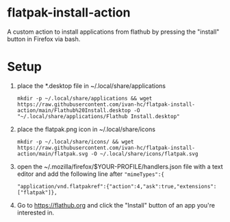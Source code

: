# flatpak-install-action
A custom action to install applications from flathub by pressing the "install" button in Firefox via bash.

# Setup
1. place the *.desktop file in ~/.local/share/applications

       mkdir -p ~/.local/share/applications && wget https://raw.githubusercontent.com/ivan-hc/flatpak-install-action/main/Flathub%20Install.desktop -O "~/.local/share/applications/Flathub Install.desktop"
2. place the flatpak.png icon in ~/.local/share/icons

       mkdir -p ~/.local/share/icons/ && wget https://raw.githubusercontent.com/ivan-hc/flatpak-install-action/main/flatpak.svg -O ~/.local/share/icons/flatpak.svg
3. open the ~/.mozilla/firefox/$YOUR-PROFILE/handlers.json file with a text editor and add the following line after `"mimeTypes":{`

       "application/vnd.flatpakref":{"action":4,"ask":true,"extensions":["flatpak"]},
4. Go to https://flathub.org and click the "Install" button of an app you're interested in. 
